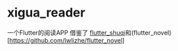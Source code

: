 # xigua_reader
一个Flutter的阅读APP
借鉴了 [flutter_shuqi](https://github.com/huanxsd/flutter_shuqi)和(flutter_novel)[https://github.com/lwlizhe/flutter_novel]
